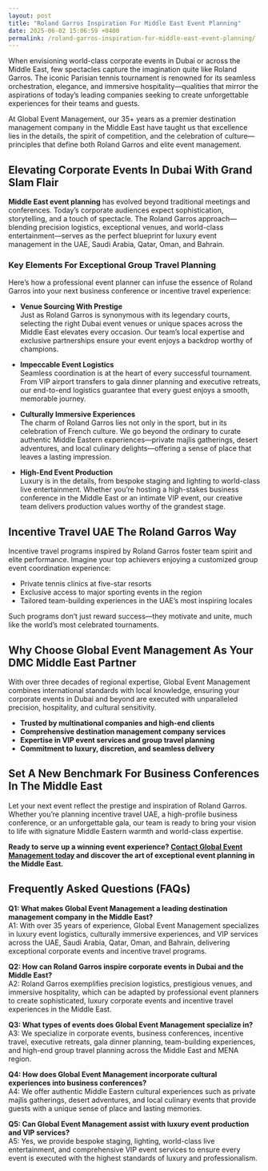 ```yaml
---
layout: post
title: "Roland Garros Inspiration For Middle East Event Planning"
date: 2025-06-02 15:06:59 +0400
permalink: /roland-garros-inspiration-for-middle-east-event-planning/
---
```

When envisioning world-class corporate events in Dubai or across the Middle East, few spectacles capture the imagination quite like Roland Garros. The iconic Parisian tennis tournament is renowned for its seamless orchestration, elegance, and immersive hospitality—qualities that mirror the aspirations of today’s leading companies seeking to create unforgettable experiences for their teams and guests.

At Global Event Management, our 35+ years as a premier destination management company in the Middle East have taught us that excellence lies in the details, the spirit of competition, and the celebration of culture—principles that define both Roland Garros and elite event management.

## Elevating Corporate Events In Dubai With Grand Slam Flair

**Middle East event planning** has evolved beyond traditional meetings and conferences. Today’s corporate audiences expect sophistication, storytelling, and a touch of spectacle. The Roland Garros approach—blending precision logistics, exceptional venues, and world-class entertainment—serves as the perfect blueprint for luxury event management in the UAE, Saudi Arabia, Qatar, Oman, and Bahrain.

### Key Elements For Exceptional Group Travel Planning

Here’s how a professional event planner can infuse the essence of Roland Garros into your next business conference or incentive travel experience:

- **Venue Sourcing With Prestige**  
  Just as Roland Garros is synonymous with its legendary courts, selecting the right Dubai event venues or unique spaces across the Middle East elevates every occasion. Our team’s local expertise and exclusive partnerships ensure your event enjoys a backdrop worthy of champions.

- **Impeccable Event Logistics**  
  Seamless coordination is at the heart of every successful tournament. From VIP airport transfers to gala dinner planning and executive retreats, our end-to-end logistics guarantee that every guest enjoys a smooth, memorable journey.

- **Culturally Immersive Experiences**  
  The charm of Roland Garros lies not only in the sport, but in its celebration of French culture. We go beyond the ordinary to curate authentic Middle Eastern experiences—private majlis gatherings, desert adventures, and local culinary delights—offering a sense of place that leaves a lasting impression.

- **High-End Event Production**  
  Luxury is in the details, from bespoke staging and lighting to world-class live entertainment. Whether you’re hosting a high-stakes business conference in the Middle East or an intimate VIP event, our creative team delivers production values worthy of the grandest stage.

## Incentive Travel UAE The Roland Garros Way

Incentive travel programs inspired by Roland Garros foster team spirit and elite performance. Imagine your top achievers enjoying a customized group event coordination experience:  
- Private tennis clinics at five-star resorts  
- Exclusive access to major sporting events in the region  
- Tailored team-building experiences in the UAE’s most inspiring locales

Such programs don’t just reward success—they motivate and unite, much like the world’s most celebrated tournaments.

## Why Choose Global Event Management As Your DMC Middle East Partner

With over three decades of regional expertise, Global Event Management combines international standards with local knowledge, ensuring your corporate events in Dubai and beyond are executed with unparalleled precision, hospitality, and cultural sensitivity.

- **Trusted by multinational companies and high-end clients**  
- **Comprehensive destination management company services**  
- **Expertise in VIP event services and group travel planning**  
- **Commitment to luxury, discretion, and seamless delivery**

## Set A New Benchmark For Business Conferences In The Middle East

Let your next event reflect the prestige and inspiration of Roland Garros. Whether you’re planning incentive travel UAE, a high-profile business conference, or an unforgettable gala, our team is ready to bring your vision to life with signature Middle Eastern warmth and world-class expertise.

**Ready to serve up a winning event experience? [Contact Global Event Management today](https://geventm.com/) and discover the art of exceptional event planning in the Middle East.**

## Frequently Asked Questions (FAQs)

**Q1: What makes Global Event Management a leading destination management company in the Middle East?**  
A1: With over 35 years of experience, Global Event Management specializes in luxury event logistics, culturally immersive experiences, and VIP services across the UAE, Saudi Arabia, Qatar, Oman, and Bahrain, delivering exceptional corporate events and incentive travel programs.

**Q2: How can Roland Garros inspire corporate events in Dubai and the Middle East?**  
A2: Roland Garros exemplifies precision logistics, prestigious venues, and immersive hospitality, which can be adapted by professional event planners to create sophisticated, luxury corporate events and incentive travel experiences in the Middle East.

**Q3: What types of events does Global Event Management specialize in?**  
A3: We specialize in corporate events, business conferences, incentive travel, executive retreats, gala dinner planning, team-building experiences, and high-end group travel planning across the Middle East and MENA region.

**Q4: How does Global Event Management incorporate cultural experiences into business conferences?**  
A4: We offer authentic Middle Eastern cultural experiences such as private majlis gatherings, desert adventures, and local culinary events that provide guests with a unique sense of place and lasting memories.

**Q5: Can Global Event Management assist with luxury event production and VIP services?**  
A5: Yes, we provide bespoke staging, lighting, world-class live entertainment, and comprehensive VIP event services to ensure every event is executed with the highest standards of luxury and professionalism.

<script type="application/ld+json">
{
  "@context": "https://schema.org",
  "@type": "BlogPosting",
  "headline": "Roland Garros Inspiration For Middle East Event Planning",
  "description": "Discover how Roland Garros inspires luxury corporate events, incentive travel, and business conferences in Dubai and across the Middle East with expert event planning by Global Event Management.",
  "image": "https://geventm.com/path-to-image.jpg",
  "author": {
    "@type": "Person",
    "name": "Global Event Management"
  },
  "publisher": {
    "@type": "Organization",
    "name": "Global Event Management",
    "logo": {
      "@type": "ImageObject",
      "url": "https://geventm.com/logo.png"
    }
  },
  "datePublished": "2024-06-01",
  "mainEntityOfPage": {
    "@type": "WebPage",
    "@id": "https://geventm.com/blog/roland-garros-inspiration-middle-east-event-planning"
  },
  "keywords": "Middle East event planning, corporate events in Dubai, destination management company, incentive travel UAE, business conferences Middle East, luxury event management, group travel planning, event logistics, cultural experiences, Dubai corporate hospitality, professional event planner, MICE travel, group event coordination, executive retreats, gala dinner planning, team-building experiences UAE, high-end event production, VIP event services, Dubai event venues, DMC Middle East"
}
</script>

<script type="application/ld+json">
{
  "@context": "https://schema.org",
  "@type": "FAQPage",
  "mainEntity": [
    {
      "@type": "Question",
      "name": "What makes Global Event Management a leading destination management company in the Middle East?",
      "acceptedAnswer": {
        "@type": "Answer",
        "text": "With over 35 years of experience, Global Event Management specializes in luxury event logistics, culturally immersive experiences, and VIP services across the UAE, Saudi Arabia, Qatar, Oman, and Bahrain, delivering exceptional corporate events and incentive travel programs."
      }
    },
    {
      "@type": "Question",
      "name": "How can Roland Garros inspire corporate events in Dubai and the Middle East?",
      "acceptedAnswer": {
        "@type": "Answer",
        "text": "Roland Garros exemplifies precision logistics, prestigious venues, and immersive hospitality, which can be adapted by professional event planners to create sophisticated, luxury corporate events and incentive travel experiences in the Middle East."
      }
    },
    {
      "@type": "Question",
      "name": "What types of events does Global Event Management specialize in?",
      "acceptedAnswer": {
        "@type": "Answer",
        "text": "We specialize in corporate events, business conferences, incentive travel, executive retreats, gala dinner planning, team-building experiences, and high-end group travel planning across the Middle East and MENA region."
      }
    },
    {
      "@type": "Question",
      "name": "How does Global Event Management incorporate cultural experiences into business conferences?",
      "acceptedAnswer": {
        "@type": "Answer",
        "text": "We offer authentic Middle Eastern cultural experiences such as private majlis gatherings, desert adventures, and local culinary events that provide guests with a unique sense of place and lasting memories."
      }
    },
    {
      "@type": "Question",
      "name": "Can Global Event Management assist with luxury event production and VIP services?",
      "acceptedAnswer": {
        "@type": "Answer",
        "text": "Yes, we provide bespoke staging, lighting, world-class live entertainment, and comprehensive VIP event services to ensure every event is executed with the highest standards of luxury and professionalism."
      }
    }
  ]
}
</script>